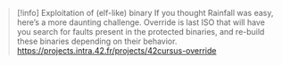 > [!info] Exploitation of (elf-like) binary
> If you thought Rainfall was easy, here’s a more daunting challenge. Override is last ISO that will have you search for faults present in the protected binaries, and re-build these binaries depending on their behavior.
> https://projects.intra.42.fr/projects/42cursus-override


